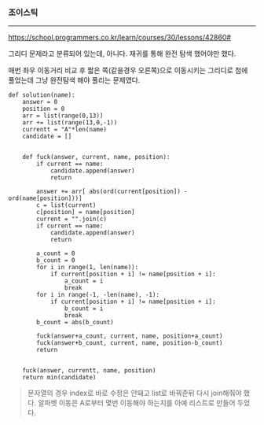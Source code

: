 ### 조이스틱
---

https://school.programmers.co.kr/learn/courses/30/lessons/42860#


그리디 문제라고 분류되어 있는데, 아니다. 재귀를 통해 완전 탐색 했어야만 했다.

매번 좌우 이동거리 비교 후 짧은 쪽(같을경우 오른쪽)으로 이동시키는 그리디로 첨에 풀었는데 그냥 완전탐색 해야 풀리는 문제였다.

```python3
def solution(name):
    answer = 0
    position = 0
    arr = list(range(0,13))
    arr += list(range(13,0,-1))
    currentt = "A"*len(name)
    candidate = []
    
    
    def fuck(answer, current, name, position):
        if current == name:
            candidate.append(answer)
            return
        
        answer += arr[ abs(ord(current[position]) - ord(name[position]))]
        c = list(current)
        c[position] = name[position]
        current = "".join(c)
        if current == name:
            candidate.append(answer)
            return
        
        a_count = 0
        b_count = 0
        for i in range(1, len(name)):
            if current[position + i] != name[position + i]:
                a_count = i
                break
        for i in range(-1, -len(name), -1):
            if current[position + i] != name[position + i]:
                b_count = i
                break
        b_count = abs(b_count)
        
        fuck(answer+a_count, current, name, position+a_count)
        fuck(answer+b_count, current, name, position-b_count)
        return
    
    
    fuck(answer, currentt, name, position)
    return min(candidate)
```

>문자열의 경우 index로 바로 수정은 안돼고 list로 바꿔준뒤 다시 join해줘야 했다.
알파벳 이동은 A로부터 몇번 이동해야 하는지를 아예 리스트로 만들어 두었다. 
